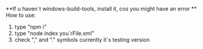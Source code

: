 **If u haven`t windows-build-tools, install it, cos you might have an error **
How to use:
1) type "npm i"
2) type "node index you`rFile.xml"
3) check "," and "." symbols
currently it`s testing version
